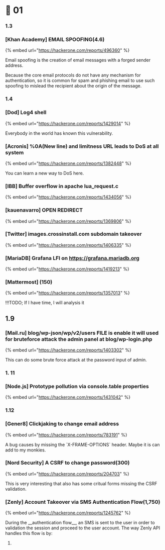 # 🦧 01

### 1.3&#x20;

### \[Khan Academy] EMAIL SPOOFING(4.6)

{% embed url="https://hackerone.com/reports/496360" %}

Email spoofing is the creation of email messages with a forged sender address.

Because the core email protocols do not have any mechanism for authentication, so it is common for spam and phishing email to use such spoofing to mislead the recipient about the origin of the message.





### 1.4&#x20;

### \[Dod] Log4 shell

{% embed url="https://hackerone.com/reports/1429014" %}

Everybody in the world has known this vulnerability.





### \[Acronis] %0A(New line) and limitness URL leads to DoS at all system

{% embed url="https://hackerone.com/reports/1382448" %}

You can learn a new way to DoS here.



### \[IBB] Buffer overflow in apache lua\_request.c

{% embed url="https://hackerone.com/reports/1434056" %}

### \[kauenavarro] OPEN REDIRECT

{% embed url="https://hackerone.com/reports/1369806" %}

### \[Twitter] images.crossinstall.com subdomain takeover

{% embed url="https://hackerone.com/reports/1406335" %}

### \[MariaDB] Grafana LFI on https://grafana.mariadb.org

{% embed url="https://hackerone.com/reports/1419213" %}

### \[Mattermost] (150)

{% embed url="https://hackerone.com/reports/1357013" %}

!!!TODO; If I have time, I will analysis it



###

## 1.9

### \[Mail.ru] blog/wp-json/wp/v2/users FILE is enable it will used for bruteforce attack the admin panel at blog/wp-login.php

{% embed url="https://hackerone.com/reports/1403302" %}

This can do some brute force attack at the password input of admin.



### 1. 11

### \[Node.js] Prototype pollution via console.table properties

{% embed url="https://hackerone.com/reports/1431042" %}



### 1.12

### \[Gener8] Clickjaking to change email address

{% embed url="https://hackerone.com/reports/783191" %}

A bug causes by missing the \`X-FRAME-OPTIONS\` header. Maybe it is can add to my monkies.



### \[Nord Security] A CSRF to change password(300)

{% embed url="https://hackerone.com/reports/204703" %}

This is very interesting that also has some critual forms missing the CSRF validation.

### \[Zenly] Account Takeover via SMS Authentication Flow(1,750)

{% embed url="https://hackerone.com/reports/1245762" %}

During the \_\_authentication flow\_\_, an SMS is sent to the user in order to validation the session and  proceed to the user account. The way Zenly API handles this flow is by:

1.
